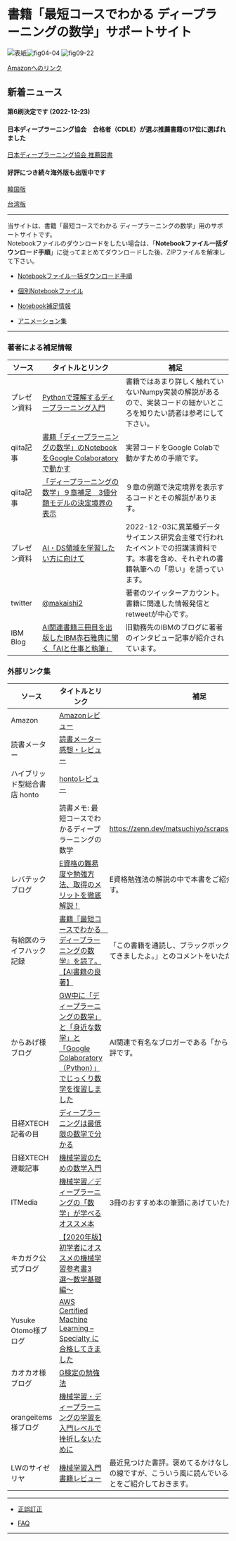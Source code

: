# 書籍「最短コースでわかる ディープラーニングの数学」サポートサイト

![表紙](images/hyoshi.png)![fig04-04](images/fig04-04.png) ![fig09-22](images/fig09-22.png)

[Amazonへのリンク](https://www.amazon.co.jp/dp/4296102508/)

## 新着ニュース

#### 第6刷決定です (2022-12-23)

#### 日本ディープラーニング協会　合格者（CDLE）が選ぶ推薦書籍の17位に選ばれました

[日本ディープラーニング協会 推薦図書](https://www.jdla.org/recommendedbook/)


#### 好評につき続々海外版も出版中です

[韓国版](http://www.yes24.com/Product/Goods/89609761)

[台湾版](https://www.eslite.com/product/1001113882844739)

***

当サイトは、書籍「最短コースでわかる ディープラーニングの数学」用のサポートサイトです。    
Notebookファイルのダウンロードをしたい場合は、「**Notebookファイル一括ダウンロード手順**」に従ってまとめてダウンロードした後、ZIPファイルを解凍して下さい。  

* [Notebookファイル一括ダウンロード手順](download.md)

* [個別Notebookファイル](notebooks.md)

* [Notebook補足情報](notebook-ref.md)

* [アニメーション集](animations.md)


***

### 著者による補足情報

|ソース  |タイトルとリンク  |補足|
|---|---|---|
|プレゼン資料|[Pythonで理解するディープラーニング入門](https://speakerdeck.com/makaishi2/pythondeli-jie-surudeipuraninguru-men) |書籍ではあまり詳しく触れていないNumpy実装の解説があるので、実装コードの細かいところを知りたい読者は参考にして下さい。|
|qiita記事|[書籍「ディープラーニングの数学」のNotebookをGoogle Colaboratoryで動かす](https://qiita.com/makaishi2/items/8a7f530ad9b18b1f0b61)|実習コードをGoogle Colabで動かすための手順です。|
|qiita記事|[「ディープラーニングの数学」９章補足　3値分類モデルの決定境界の表示](https://qiita.com/makaishi2/items/c8f6c2191529f9e1102c)|９章の例題で決定境界を表示するコードとその解説があります。|
|プレゼン資料|[AI・DS領域を学習したい方に向けて](https://speakerdeck.com/makaishi2/aidsling-yu-woxue-xi-sitaifang-nixiang-kete)|2022-12-03に異業種データサイエンス研究会主催で行われたイベントでの招講演資料です。本書を含め、それぞれの書籍執筆への「思い」を語っています。|
|twitter|[@makaishi2](https://twitter.com/makaishi2)|著者のツイッターアカウント。書籍に関連した情報発信とretweetが中心です。|
|IBM Blog|[AI関連書籍三冊目を出版したIBM赤石雅典に聞く「AIと仕事と執筆」](https://www.ibm.com/blogs/solutions/jp-ja/data_science_and_ai_akaishi-san/)|旧勤務先のIBMのブログに著者のインタビュー記事が紹介されています。|




### 外部リンク集

|ソース  |タイトルとリンク  |補足|
|---|---|---|
|Amazon|[Amazonレビュー](https://www.amazon.co.jp/product-reviews/4296102508/)||
|読書メーター|[読書メーター 感想・レビュー](https://bookmeter.com/books/13706684)||
|ハイブリッド型総合書店 honto|[hontoレビュー](https://honto.jp/netstore/pd-review_0629564342_191.html)||
 |読書メモ: 最短コースでわかるディープラーニングの数学|https://zenn.dev/matsuchiyo/scraps/def5c5968aa2ae|matsuchiyo様の読書メモ。つまずいた箇所も含めて勉強の過程が細かく記録されています。本書で勉強する読者に参考になる点が多いかと思います。|
|レバテック　ブログ|[E資格の難易度や勉強方法、取得のメリットを徹底解説！](https://career.levtech.jp/guide/knowhow/article/697/)|E資格勉強法の解説の中で本書をご紹介いただいています。|
|有給医のライフハック記録|[書籍『最短コースでわかる　ディープラーニングの数学』を読了。【AI書籍の良著】](https://kataroh.hatenablog.com/entry/2022/01/21/193000)|「この書籍を通読し、ブラックボックスの中身が分かってきましたよ。」とのコメントをいただいています。|
|からあげ様ブログ|[GW中に「ディープラーニングの数学」と「身近な数学」と「Google Colaboratory（Python）」でじっくり数学を復習しました](https://karaage.hatenadiary.jp/entry/2019/05/08/073000)|AI関連で有名なブロガーである「からあげ」様による書評です。|
|日経XTECH 記者の目|[ディープラーニングは最低限の数学で分かる](https://tech.nikkeibp.co.jp/atcl/nxt/column/18/00138/041400268/)||
|日経XTECH 連載記事|[機械学習のための数学入門](https://tech.nikkeibp.co.jp/atcl/nxt/column/18/00816/)||
|ITMedia|[機械学習／ディープラーニングの「数学」が学べるオススメ本](https://www.atmarkit.co.jp/ait/articles/2103/18/news023.html#utm_term=share_sp)|3冊のおすすめ本の筆頭にあげていただいています。|
|キカガク公式ブログ|[【2020年版】初学者にオススメの機械学習参考書3選〜数学基礎編〜](https://blog.kikagaku.co.jp/2020/04/06/ai_math_books/)||
|Yusuke Otomo様ブログ|[AWS Certified Machine Learning – Specialty に合格してきました](https://yomon.hatenablog.com/entry/2019/05/awscertml)||
|カオカオ様ブログ|[G検定の勉強法](https://www.kaookaoo.com/gteststudymethod/)||
|orangeitems様ブログ|[機械学習・ディープラーニングの学習を入門レベルで挫折しないために](https://www.orangeitems.com/entry/2019/07/30/174944)||
|LWのサイゼリヤ|[機械学習入門書籍レビュー](https://bit.ly/3H6XZvj)|最近見つけた書評。褒めてるかけなしているかギリギリの線ですが、こういう風に読んでいる人もいるということをご紹介しておきます。|

***

* [正誤訂正](errors.md)

* [FAQ](faqs.md)

***

